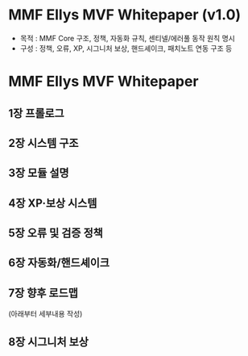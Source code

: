 # MMF Ellys MVF Whitepaper (v1.0)

- 목적 : MMF Core 구조, 정책, 자동화 규칙, 센티넬/에러풀 동작 원칙 명시
- 구성 : 정책, 오류, XP, 시그니처 보상, 핸드셰이크, 패치노트 연동 구조 등

# MMF Ellys MVF Whitepaper

## 1장 프롤로그
## 2장 시스템 구조
## 3장 모듈 설명
## 4장 XP·보상 시스템
## 5장 오류 및 검증 정책
## 6장 자동화/핸드셰이크
## 7장 향후 로드맵
(아래부터 세부내용 작성)
## 8장 시그니처 보상